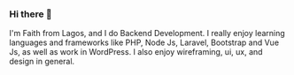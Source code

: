 ### Hi there 👋
I'm Faith from Lagos, and I do Backend Development. I really enjoy learning languages and frameworks like PHP, Node Js, Laravel, Bootstrap and Vue Js, as well as work in WordPress. I also enjoy wireframing, ui, ux, and design in general.
<!--
**faithhub/faithhub** is a ✨ _special_ ✨ repository because its `README.md` (this file) appears on your GitHub profile.

Here are some ideas to get you started:

- 🔭 I’m currently working on ...
- 🌱 I’m currently learning ...
- 👯 I’m looking to collaborate on ...
- 🤔 I’m looking for help with ...
- 💬 Ask me about ...
- 📫 How to reach me: ...
- 😄 Pronouns: ...
- ⚡ Fun fact: ...
-->

